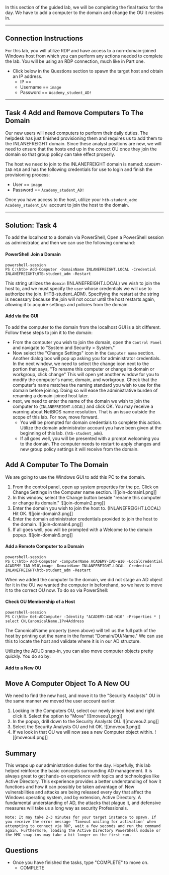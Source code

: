 In this section of the guided lab, we will be completing the final tasks for the day. We have to add a computer to the domain and change the OU it resides in.

---

## Connection Instructions

For this lab, you will utilize RDP and have access to a non-domain-joined Windows host from which you can perform any actions needed to complete the lab. You will be using an RDP connection, much like in Part one.

- Click below in the Questions section to spawn the target host and obtain an IP address.
    - IP ==
    - Username == `image`
    - Password == `Academy_student_AD!`

---

## Task 4 Add and Remove Computers To The Domain

Our new users will need computers to perform their daily duties. The helpdesk has just finished provisioning them and requires us to add them to the INLANEFREIGHT domain. Since these analyst positions are new, we will need to ensure that the hosts end up in the correct OU once they join the domain so that group policy can take effect properly.

The host we need to join to the INLANEFREIGHT domain is named: `ACADEMY-IAD-W10` and has the following credentials for use to login and finish the provisioning process:

- User == `image`
- Password == `Academy_student_AD!`

Once you have access to the host, utilize your `htb-student_adm`: `Academy_student_DA!` account to join the host to the domain.

---
## Solution: Task 4
To add the localhost to a domain via PowerShell, Open a PowerShell session as administrator, and then we can use the following command:

#### PowerShell Join a Domain
```
powershell-session
PS C:\htb> Add-Computer -DomainName INLANEFREIGHT.LOCAL -Credential INLANEFREIGHT\HTB-student_adm -Restart
```
This string utilizes the `domain` (INLANEFREIGHT.LOCAL) we wish to join the host to, and we must specify the `user` whose credentials we will use to authorize the join. (HTB-student_ADM). Specifying the restart at the string is necessary because the join will not occur until the host restarts again, allowing it to acquire settings and policies from the domain.


#### Add via the GUI
To add the computer to the domain from the localhost GUI is a bit different. Follow these steps to join it to the domain:
- From the computer you wish to join the domain, open the `Control Panel` and navigate to "System and Security > System."
- Now select the "Change Settings" icon in the `Computer name` section. Another dialog box will pop up asking you for administrator credentials. In the next window, we need to select the change icon next to the portion that says, "To rename this computer or change its domain or workgroup, click change" This will open yet another window for you to modify the computer's name, domain, and workgroup. Check that the computer's name matches the naming standard you wish to use for the domain before joining. Doing so will ease the administrative burden of renaming a domain-joined host later.
- next, we need to enter the name of the domain we wish to join the computer to (`INLANEFREIGHT.LOCAL`) and click OK. You may receive a warning about NetBIOS name resolution. That is an issue outside the scope of this lab. For now, move forward.
    - You will be prompted for domain credentials to complete this action. Utilize the domain administrator account you have been given at the beginning of this lab. (`htb-student_adm`).
    - If all goes well, you will be presented with a prompt welcoming you to the domain. The computer needs to restart to apply changes and new group policy settings it will receive from the domain.


## Add A Computer To The Domain
We are going to use the Windows GUI to add this PC to the domain.
1. From the control panel, open up system properties for the pc. Click on Change Settings in the Computer name section.
![[join-domain1.png]]
2. In this window, select the Change button beside "rename this computer or change its domain."
![[join-domain2.png]]
3. Enter the domain you wish to join the host to. (INLANEFREIGHT.LOCAL) Hit OK.
![[join-domain3.png]]
4. Enter the domain administrator credentials provided to join the host to the domain.
![[join-domain4.png]]
5. If all goes well, you will be prompted with a Welcome to the domain popup.
![[join-domain5.png]]


#### Add a Remote Computer to a Domain
```
powershell-session
PS C:\htb> Add-Computer -ComputerName ACADEMY-IAD-W10 -LocalCredential ACADEMY-IAD-W10\image -DomainName INLANEFREIGHT.LOCAL -Credential INLANEFREIGHT\htb-student_adm -Restart
```
When we added the computer to the domain, we did not stage an AD object for it in the OU we wanted the computer in beforehand, so we have to move it to the correct OU now. To do so via PowerShell:

#### Check OU Membership of a Host
```
powershell-session
PS C:\htb> Get-ADComputer -Identity "ACADEMY-IAD-W10" -Properties * | select CN,CanonicalName,IPv4Address
```
The CanonicalName property (seen above) will tell us the full path of the host by printing out the name in the format "Domain/OU/Name." We can use this to locate the host and validate where it is in our AD structure.

Utilizing the ADUC snap-in, you can also move computer objects pretty quickly. You do so by:


#### Add to a New OU
## Move A Computer Object To A New OU
We need to find the new host, and move it to the "Security Analysts" OU in the same manner we moved the user account earlier.
1. Looking in the Computers OU, select our newly joined host and right click it. Select the option to "Move"
![[moveou1.png]]
2. In the popup, drill down to the Security Analysts OU.
![[moveou2.png]]
3. Select the Security Analysts OU and hit OK.
![[moveou3.png]]
4. If we look in that OU we will now see a new Computer object within.
![[moveou4.png]]
## Summary

This wraps up our administration duties for the day. Hopefully, this lab helped reinforce the basic concepts surrounding AD management. It is always great to get hands-on experience with topics and technologies like Active Directory. This experience provides a better understanding of how it functions and how it can possibly be taken advantage of. New vulnerabilities and attacks are being released every day that affect the Windows operating system, and by extension, Active Directory. A fundamental understanding of AD, the attacks that plague it, and defensive measures will take us a long way as security Professionals.


```
Note: It may take 2-3 minutes for your target instance to spawn. If you receive the error message `Timeout waiting for activation` when attempting to connect via RDP, wait a few seconds and run the command again. Furthermore, loading the Active Directory PowerShell module or the MMC snap-ins may take a bit longer on the first run.
```


## Questions
- Once you have finished the tasks, type "COMPLETE" to move on.
	- COMPLETE